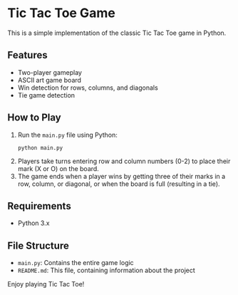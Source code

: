 # Tic Tac Toe Game

This is a simple implementation of the classic Tic Tac Toe game in Python.

## Features

- Two-player gameplay
- ASCII art game board
- Win detection for rows, columns, and diagonals
- Tie game detection

## How to Play

1. Run the `main.py` file using Python:
   ```
   python main.py
   ```
2. Players take turns entering row and column numbers (0-2) to place their mark (X or O) on the board.
3. The game ends when a player wins by getting three of their marks in a row, column, or diagonal, or when the board is full (resulting in a tie).

## Requirements

- Python 3.x

## File Structure

- `main.py`: Contains the entire game logic
- `README.md`: This file, containing information about the project

Enjoy playing Tic Tac Toe!
